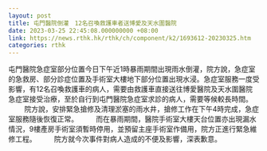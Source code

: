 ```yaml
---
layout: post
title: 屯門醫院倒灌　12名召喚救護車者送博愛及天水圍醫院
date: 2023-03-25 22:45:08.000000000 +08:00
link: https://news.rthk.hk/rthk/ch/component/k2/1693612-20230325.htm
categories: rthk
---
```


屯門醫院急症室部分位置今日下午近1時暴雨期間出現雨水倒灌，院方說，急症室的急救房、部分診症位置及手術室大樓地下部分位置出現水浸。急症室服務一度受影響，有12名召喚救護車的病人，需要由救護車直接送往博愛醫院及天水圍醫院急症室接受治療，至於自行到屯門醫院急症室求診的病人，需要等候較長時間。
　　 
院方說，安排緊急搶修及清理淤塞的雨水井，搶修工作在下午4時完成，急症室服務隨後恢復正常。
　　 
而在暴雨期間，醫院手術室大樓天台位置亦出現漏水情況，9樓產房手術室須暫時停用，並預留主座手術室作備用，院方正進行緊急維修工程。
　　 
院方就今次事件對病人造成的不便及影響，深表歉意。
